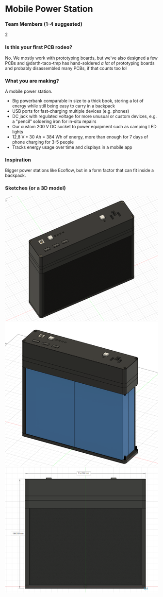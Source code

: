 # Mobile Power Station

### Team Members (1-4 suggested)
2

### Is this your first PCB rodeo?
No. We mostly work with prototyping boards, but we've also designed a few PCBs and @darth-taco-tmp has hand-soldered *a lot* of prototyping boards and probably disassembled many PCBs, if that counts too lol

### What you are making?
A mobile power station.
- Big powerbank comparable in size to a thick book, storing a lot of energy while still being easy to carry in a backpack
- USB ports for fast-charging multiple devices (e.g. phones)
- DC jack with regulated voltage for more unusual or custom devices, e.g. a "pencil" soldering iron for in-situ repairs
- Our custom 200 V DC socket to power equipment such as camping LED lights
- 12,8 V • 30 Ah = 384 Wh of energy, more than enough for 7 days of phone charging for 3-5 people
- Tracks energy usage over time and displays in a mobile app

### Inspiration
Bigger power stations like Ecoflow, but in a form factor that can fit inside a backpack.

### Sketches (or a 3D model)
![Power station 1](../assets/power-station-1.png)
![Power station 2](../assets/power-station-2.png)
![Power station 3](../assets/power-station-3.png)
